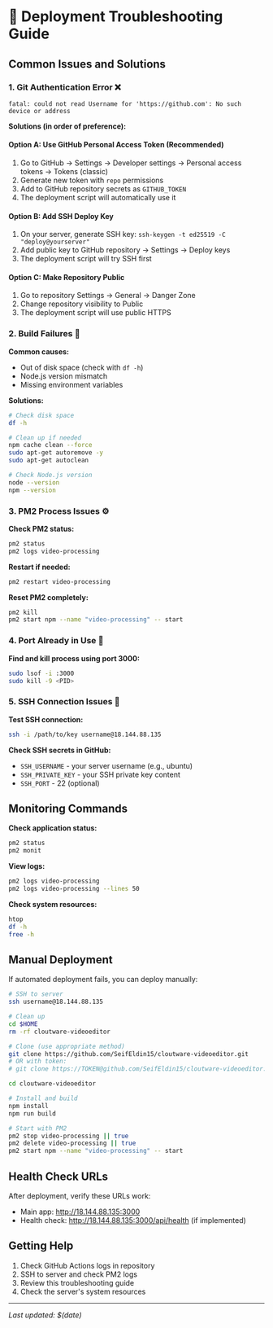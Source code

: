 # 🚀 Deployment Troubleshooting Guide

## Common Issues and Solutions

### 1. **Git Authentication Error** ❌
```
fatal: could not read Username for 'https://github.com': No such device or address
```

**Solutions (in order of preference):**

#### Option A: Use GitHub Personal Access Token (Recommended)
1. Go to GitHub → Settings → Developer settings → Personal access tokens → Tokens (classic)
2. Generate new token with `repo` permissions
3. Add to GitHub repository secrets as `GITHUB_TOKEN`
4. The deployment script will automatically use it

#### Option B: Add SSH Deploy Key
1. On your server, generate SSH key: `ssh-keygen -t ed25519 -C "deploy@yourserver"`
2. Add public key to GitHub repository → Settings → Deploy keys
3. The deployment script will try SSH first

#### Option C: Make Repository Public
1. Go to repository Settings → General → Danger Zone
2. Change repository visibility to Public
3. The deployment script will use public HTTPS

### 2. **Build Failures** 🔨

**Common causes:**
- Out of disk space (check with `df -h`)
- Node.js version mismatch
- Missing environment variables

**Solutions:**
```bash
# Check disk space
df -h

# Clean up if needed
npm cache clean --force
sudo apt-get autoremove -y
sudo apt-get autoclean

# Check Node.js version
node --version
npm --version
```

### 3. **PM2 Process Issues** ⚙️

**Check PM2 status:**
```bash
pm2 status
pm2 logs video-processing
```

**Restart if needed:**
```bash
pm2 restart video-processing
```

**Reset PM2 completely:**
```bash
pm2 kill
pm2 start npm --name "video-processing" -- start
```

### 4. **Port Already in Use** 🔌

**Find and kill process using port 3000:**
```bash
sudo lsof -i :3000
sudo kill -9 <PID>
```

### 5. **SSH Connection Issues** 🔐

**Test SSH connection:**
```bash
ssh -i /path/to/key username@18.144.88.135
```

**Check SSH secrets in GitHub:**
- `SSH_USERNAME` - your server username (e.g., ubuntu)
- `SSH_PRIVATE_KEY` - your SSH private key content
- `SSH_PORT` - 22 (optional)

## Monitoring Commands

**Check application status:**
```bash
pm2 status
pm2 monit
```

**View logs:**
```bash
pm2 logs video-processing
pm2 logs video-processing --lines 50
```

**Check system resources:**
```bash
htop
df -h
free -h
```

## Manual Deployment

If automated deployment fails, you can deploy manually:

```bash
# SSH to server
ssh username@18.144.88.135

# Clean up
cd $HOME
rm -rf cloutware-videoeditor

# Clone (use appropriate method)
git clone https://github.com/SeifEldin15/cloutware-videoeditor.git
# OR with token:
# git clone https://TOKEN@github.com/SeifEldin15/cloutware-videoeditor.git

cd cloutware-videoeditor

# Install and build
npm install
npm run build

# Start with PM2
pm2 stop video-processing || true
pm2 delete video-processing || true
pm2 start npm --name "video-processing" -- start
```

## Health Check URLs

After deployment, verify these URLs work:
- Main app: http://18.144.88.135:3000
- Health check: http://18.144.88.135:3000/api/health (if implemented)

## Getting Help

1. Check GitHub Actions logs in repository
2. SSH to server and check PM2 logs
3. Review this troubleshooting guide
4. Check the server's system resources

---

*Last updated: $(date)*